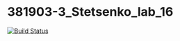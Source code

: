 # 381903-3_Stetsenko_lab_16

[![Build Status](https://travis-ci.org/xede2321/381903-3_Stetsenko_lab_16.svg?branch=main)](https://travis-ci.org/xede2321/381903-3_Stetsenko_lab_16)